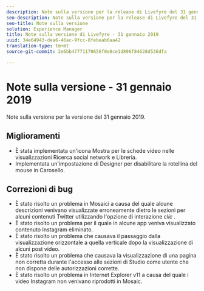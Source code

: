 ```yaml
---
description: Note sulla versione per la release di Livefyre del 31 gennaio 2019.
seo-description: Note sulla versione per la release di Livefyre del 31 gennaio 2019.
seo-title: Note sulla versione
solution: Experience Manager
title: Note sulla versione di Livefyre - 31 gennaio 2019
uuid: 34e64943-dea6-46ac-9fcc-8febeab6aa42
translation-type: tm+mt
source-git-commit: 2e6bb47771170656f0e8ce1d896f84628d536dfa

---
```



# Note sulla versione - 31 gennaio 2019

Note sulla versione per la versione del 31 gennaio 2019.

## Miglioramenti

* È stata implementata un'icona Mostra per le schede video nelle visualizzazioni Ricerca social network e Libreria.
* Implementata un'impostazione di Designer per disabilitare la rotellina del mouse in Carosello.

## Correzioni di bug

* È stato risolto un problema in Mosaici a causa del quale alcune descrizioni venivano visualizzate erroneamente dietro le sezioni per alcuni contenuti Twitter utilizzando l'opzione di interazione *clic* .
* È stato risolto un problema per il quale in alcune app veniva visualizzato contenuto Instagram eliminato.
* È stato risolto un problema che causava il passaggio dalla visualizzazione orizzontale a quella verticale dopo la visualizzazione di alcuni post video.
* È stato risolto un problema che causava la visualizzazione di una pagina non corretta durante l'accesso alle sezioni di Studio come utente che non dispone delle autorizzazioni corrette.
* È stato risolto un problema in Internet Explorer v11 a causa del quale i video Instagram non venivano riprodotti in Mosaic.
